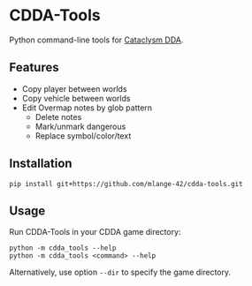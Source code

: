 # CDDA-Tools

Python command-line tools for [Cataclysm DDA](https://cataclysmdda.org/).

## Features

* Copy player between worlds
* Copy vehicle between worlds
* Edit Overmap notes by glob pattern
   * Delete notes
   * Mark/unmark dangerous
   * Replace symbol/color/text

## Installation

```shell
pip install git+https://github.com/mlange-42/cdda-tools.git
```

## Usage

Run CDDA-Tools in your CDDA game directory:

```shell
python -m cdda_tools --help
python -m cdda_tools <command> --help
```

Alternatively, use option `--dir` to specify the game directory.
